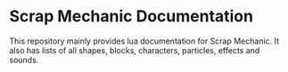 # Scrap Mechanic Documentation
This repository mainly provides lua documentation for Scrap Mechanic.
It also has lists of all shapes, blocks, characters, particles, effects and sounds.
